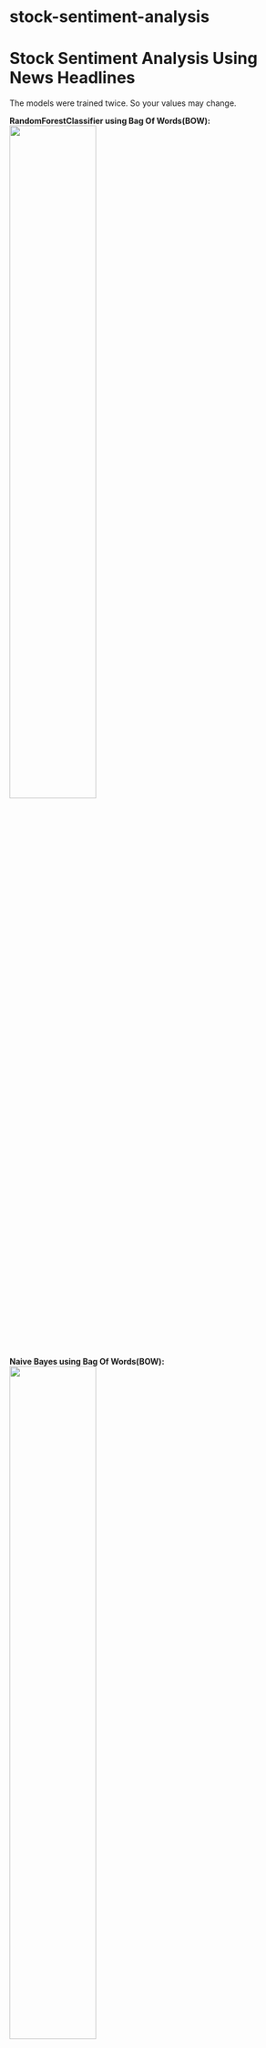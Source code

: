 # stock-sentiment-analysis
# Stock Sentiment Analysis Using News Headlines  
The models were trained twice. So your values may change.    
  
  **RandomForestClassifier using Bag Of Words(BOW):**  
<img src="https://user-images.githubusercontent.com/51167811/97107877-d74bdc80-16ef-11eb-8511-ba7fc41e05fd.PNG" width="55%"></img>   
  
  **Naive Bayes using Bag Of Words(BOW):**  
<img src="https://user-images.githubusercontent.com/51167811/97107954-504b3400-16f0-11eb-8fd0-4740d37dabca.PNG" width="55%"></img>   
  
  **RandomForestClassifier using TF-IDF:**  
<img src="https://user-images.githubusercontent.com/51167811/97107999-8983a400-16f0-11eb-9058-e9f6d1491516.PNG" width="55%"></img>   
  
  **Naive Bayes using Bag Of TF-IDF:**  
<img src="https://user-images.githubusercontent.com/51167811/97108045-ccde1280-16f0-11eb-9ad8-169207b81cb6.PNG" width="55%"></img> 
